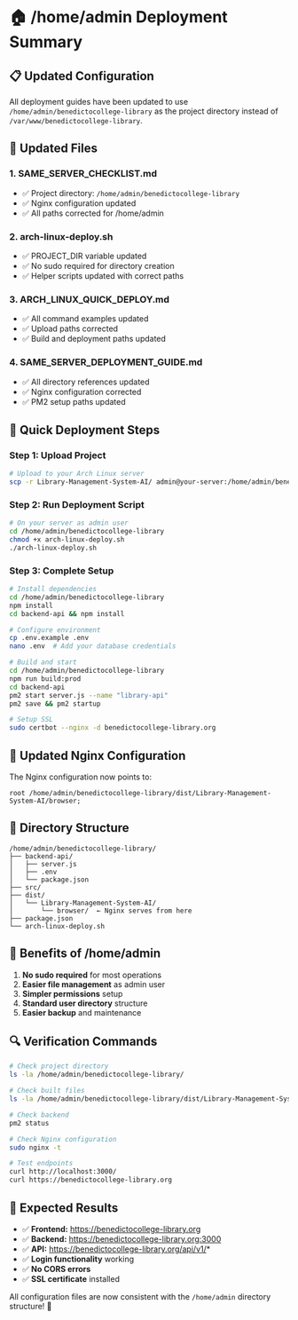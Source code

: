 # 🏠 /home/admin Deployment Summary

## 📋 Updated Configuration

All deployment guides have been updated to use `/home/admin/benedictocollege-library` as the project directory instead of `/var/www/benedictocollege-library`.

## 🔧 Updated Files

### **1. SAME_SERVER_CHECKLIST.md**
- ✅ Project directory: `/home/admin/benedictocollege-library`
- ✅ Nginx configuration updated
- ✅ All paths corrected for /home/admin

### **2. arch-linux-deploy.sh**
- ✅ PROJECT_DIR variable updated
- ✅ No sudo required for directory creation
- ✅ Helper scripts updated with correct paths

### **3. ARCH_LINUX_QUICK_DEPLOY.md**
- ✅ All command examples updated
- ✅ Upload paths corrected
- ✅ Build and deployment paths updated

### **4. SAME_SERVER_DEPLOYMENT_GUIDE.md**
- ✅ All directory references updated
- ✅ Nginx configuration corrected
- ✅ PM2 setup paths updated

## 🚀 Quick Deployment Steps

### **Step 1: Upload Project**
```bash
# Upload to your Arch Linux server
scp -r Library-Management-System-AI/ admin@your-server:/home/admin/benedictocollege-library/
```

### **Step 2: Run Deployment Script**
```bash
# On your server as admin user
cd /home/admin/benedictocollege-library
chmod +x arch-linux-deploy.sh
./arch-linux-deploy.sh
```

### **Step 3: Complete Setup**
```bash
# Install dependencies
cd /home/admin/benedictocollege-library
npm install
cd backend-api && npm install

# Configure environment
cp .env.example .env
nano .env  # Add your database credentials

# Build and start
cd /home/admin/benedictocollege-library
npm run build:prod
cd backend-api
pm2 start server.js --name "library-api"
pm2 save && pm2 startup

# Setup SSL
sudo certbot --nginx -d benedictocollege-library.org
```

## 🔧 Updated Nginx Configuration

The Nginx configuration now points to:
```nginx
root /home/admin/benedictocollege-library/dist/Library-Management-System-AI/browser;
```

## 📁 Directory Structure

```
/home/admin/benedictocollege-library/
├── backend-api/
│   ├── server.js
│   ├── .env
│   └── package.json
├── src/
├── dist/
│   └── Library-Management-System-AI/
│       └── browser/  ← Nginx serves from here
├── package.json
└── arch-linux-deploy.sh
```

## 🎯 Benefits of /home/admin

1. **No sudo required** for most operations
2. **Easier file management** as admin user
3. **Simpler permissions** setup
4. **Standard user directory** structure
5. **Easier backup** and maintenance

## 🔍 Verification Commands

```bash
# Check project directory
ls -la /home/admin/benedictocollege-library/

# Check built files
ls -la /home/admin/benedictocollege-library/dist/Library-Management-System-AI/browser/

# Check backend
pm2 status

# Check Nginx configuration
sudo nginx -t

# Test endpoints
curl http://localhost:3000/
curl https://benedictocollege-library.org
```

## 🎉 Expected Results

- ✅ **Frontend:** https://benedictocollege-library.org
- ✅ **Backend:** https://benedictocollege-library.org:3000
- ✅ **API:** https://benedictocollege-library.org/api/v1/*
- ✅ **Login functionality** working
- ✅ **No CORS errors**
- ✅ **SSL certificate** installed

All configuration files are now consistent with the `/home/admin` directory structure! 🚀
